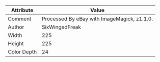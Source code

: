 # 
| Attribute | Value |
| ---  | ---     |
| Comment | Processed By eBay with ImageMagick, z1.1.0. ||B2 |
| Author | SixWingedFreak |
| Width | 225 |
| Height | 225 |
| Color Depth | 24 |
